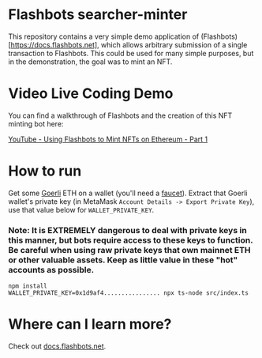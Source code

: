 # Flashbots searcher-minter

This repository contains a very simple demo application of (Flashbots)[https://docs.flashbots.net], which allows arbitrary submission of a single transaction to Flashbots. This could be used for many simple purposes, but in the demonstration, the goal was to mint an NFT.

# Video Live Coding Demo

You can find a walkthrough of Flashbots and the creation of this NFT minting bot here:

[YouTube - Using Flashbots to Mint NFTs on Ethereum - Part 1](https://www.youtube.com/watch?v=1ve1YIpDs_I)

# How to run

Get some [Goerli](https://goerli.etherscan.io/) ETH on a wallet (you'll need a [faucet](https://faucet.goerli.mudit.blog/)). Extract that Goerli wallet's private key (in MetaMask `Account Details -> Export Private Key`), use that value below for `WALLET_PRIVATE_KEY`.

### Note:  It is EXTREMELY dangerous to deal with private keys in this manner, but bots require access to these keys to function. Be careful when using raw private keys that own mainnet ETH or other valuable assets. Keep as little value in these "hot" accounts as possible.

```shell
npm install
WALLET_PRIVATE_KEY=0x1d9af4................ npx ts-node src/index.ts
```

# Where can I learn more?

Check out [docs.flashbots.net](https://docs.flashbots.net).
